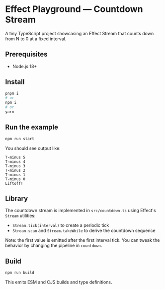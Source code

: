 # Effect Playground — Countdown Stream

A tiny TypeScript project showcasing an Effect Stream that counts down from N to 0 at a fixed interval.

## Prerequisites
- Node.js 18+

## Install
```bash
pnpm i
# or
npm i
# or
yarn
```

## Run the example
```bash
npm run start
```
You should see output like:
```text
T-minus 5
T-minus 4
T-minus 3
T-minus 2
T-minus 1
T-minus 0
Liftoff!
```

## Library
The countdown stream is implemented in `src/countdown.ts` using Effect's `Stream` utilities:
- `Stream.tick(interval)` to create a periodic tick
- `Stream.scan` and `Stream.takeWhile` to derive the countdown sequence

Note: the first value is emitted after the first interval tick. You can tweak the behavior by changing the pipeline in `countdown`.

## Build
```bash
npm run build
```
This emits ESM and CJS builds and type definitions.
